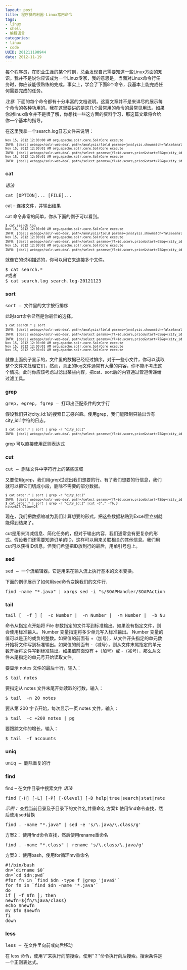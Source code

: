 ```yaml
---
layout: post
title: 程序员的利器-Linux常用命令
tags: 
- linux
- shell
- 编程语言
categories:
- linux
- code
UUID: 201211190944
date: 2012-11-19
---
```


每个程序员，在职业生涯的某个时刻，总会发现自己需要知道一些Linux方面的知识。我并不是说你应该成为一个Linux专家，我的意思是，当面对Linux命令行任务时，你应该能很熟练的完成。事实上，学会了下面8个命令，我基本上能完成任何需要完成的任务。

*注意:*
下面的每个命令都有十分丰富的文档说明。这篇文章并不是来详尽的展示每个命令的各种功用的。我在这里要讲的是这几个最常用的命令的最常见用法。如果你对linux命令并不是很了解，你想找一些这方面的资料学习，那这篇文章将会给你一个基本的指导。

在这里我拿一个search.log日志文件来说明：
<pre style="font-size:10px; width:560px">
Nov 15, 2012 12:00:00 AM org.apache.solr.core.SolrCore execute
INFO: [deal] webapp=/solr-web-deal path=/analysis/field params={analysis.showmatch=false&analysis.query=泡芙&analysis.fieldname=title&analysis.fieldvalue=text} QTime=0 
Nov 15, 2012 12:00:01 AM org.apache.solr.core.SolrCore execute
INFO: [deal] webapp=/solr-web-deal path=/select params={fl=id,score,price&start=65&q=(city_id:2+OR+city_id:0)+AND+(title:(火锅)^7.0)}&rows=5&version=2} hits=2527 QTime=1 
Nov 15, 2012 12:00:01 AM org.apache.solr.core.SolrCore execute
INFO: [deal] webapp=/solr-web-deal path=/select params={fl=id,score,price&start=75&q=(city_id:1+OR+city_id:0)+AND+(title:(男装)^7.0)}&rows=15} hits=673 QTime=25
</pre>

### cat
*语法*
<pre id="bash">
cat [OPTION]... [FILE]...
</pre>
cat – 连接文件，并输出结果

cat 命令非常的简单，你从下面的例子可以看到。
<pre id="bash" style="font-size:10px; width:560px">
$ cat search.log
Nov 15, 2012 12:00:00 AM org.apache.solr.core.SolrCore execute
INFO: [deal] webapp=/solr-web-deal path=/analysis/field params={analysis.showmatch=false&analysis.query=泡芙&analysis.fieldname=title&analysis.fieldvalue=text} QTime=0 
Nov 15, 2012 12:00:01 AM org.apache.solr.core.SolrCore execute
INFO: [deal] webapp=/solr-web-deal path=/select params={fl=id,score,price&start=65&q=(city_id:2+OR+city_id:0)+AND+(title:(火锅)^7.0)}&rows=5&version=2} hits=2527 QTime=1 
Nov 15, 2012 12:00:01 AM org.apache.solr.core.SolrCore execute
INFO: [deal] webapp=/solr-web-deal path=/select params={fl=id,score,price&start=75&q=(city_id:1+OR+city_id:0)+AND+(title:(男装)^7.0)}&rows=15} hits=673 QTime=25
</pre>

就像它的说明描述的，你可以用它来连接多个文件。
<pre id="bash">
$ cat search.*
#或者
$ cat search.log search.log-20121123
</pre>

### sort
<pre>
sort – 文件里的文字按行排序
</pre>

此时sort命令显然是你最佳的选择。
<pre id="bash" style="font-size:10px; width:560px">
$ cat search.* | sort
INFO: [deal] webapp=/solr-web-deal path=/analysis/field params={analysis.showmatch=false&analysis.query=泡芙&analysis.fieldname=title&analysis.fieldvalue=text} QTime=0 
INFO: [deal] webapp=/solr-web-deal path=/select params={fl=id,score,price&start=65&q=(city_id:2+OR+city_id:0)+AND+(title:(火锅)^7.0)}&rows=5&version=2} hits=2527 QTime=1 
INFO: [deal] webapp=/solr-web-deal path=/select params={fl=id,score,price&start=75&q=(city_id:1+OR+city_id:0)+AND+(title:(男装)^7.0)}&rows=15} hits=673 QTime=25
Nov 15, 2012 12:00:00 AM org.apache.solr.core.SolrCore execute
Nov 15, 2012 12:00:01 AM org.apache.solr.core.SolrCore execute
Nov 15, 2012 12:00:01 AM org.apache.solr.core.SolrCore execute
</pre>

就像上面例子显示的，文件里的数据已经经过排序。对于一些小文件，你可以读取整个文件来处理它们，然而，真正的log文件通常有大量的内容，你不能不考虑这个情况。此时你应该考虑过滤出某些内容，把cat、sort后的内容通过管道传递给过滤工具。

### grep
<pre>
grep, egrep, fgrep – 打印出匹配条件的文字行
</pre>

假设我们只对city_id:1的搜索日志感兴趣。使用grep，我们能限制只输出含有city_id:1字符的日志。
<pre id="bash" style="font-size:10px; width:560px">
$ cat order.* | sort | grep -r "city_id:1"
INFO: [deal] webapp=/solr-web-deal path=/select params={fl=id,score,price&start=75&q=(city_id:1+OR+city_id:0)+AND+(title:(男装)^7.0)}&rows=15} hits=673 QTime=25
</pre>
grep 可以直接使用正则表达式

### cut
<pre>
cut – 删除文件中字符行上的某些区域
</pre>
又要使用grep，我们用grep过滤出我们想要的行。有了我们想要的行信息，我们就可以把它们切成小段，删除不需要的部分数据。
<pre id="bash" style="font-size:10px; width:560px">
$ cat order.* | sort | grep -r "city_id:1"
INFO: [deal] webapp=/solr-web-deal path=/select params={fl=id,score,price&start=75&q=(city_id:1+OR+city_id:0)+AND+(title:(男装)^7.0)}&rows=15} hits=673 QTime=25
$ cat order.* | sort | grep -r "city_id:1" |cut -d"," -f6,8
hits=673 QTime=25
</pre>
现在，我们把数据缩减为我们计算想要的形式，把这些数据粘贴到Excel里立刻就能得到结果了。

cut是用来消减信息、简化任务的，但对于输出内容，我们通常会有更复杂的形式。假设我们还需要知道订单的ID，这样可以用来关联相关的其他信息。我们用cut可以获得ID信息，但我们希望把ID放到行的最后，用单引号包上。

### sed
<pre>
sed – 一个流编辑器。它是用来在输入流上执行基本的文本变换。
</pre>
下面的例子展示了如何用sed命令变换我们的文件行.
<pre id="bash">
find -name "*.java" | xargs sed -i "s/SOAPHandler/SOAPAction/g"
</pre>

### tail
<pre>
tail [  -f ] [  -c Number |  -n Number |  -m Number |  -b Number |  -k Number ] [ File ]
</pre>

命令从指定点开始将 File 参数指定的文件写到标准输出。如果没有指定文件，则会使用标准输入。 Number 变量指定将多少单元写入标准输出。 Number 变量的值可以是正的或负的整数。如果值的前面有 +（加号），从文件开头指定的单元数开始将文件写到标准输出。如果值的前面有 -（减号），则从文件末尾指定的单元数开始将文件写到标准输出。如果值前面没有 +（加号）或 -（减号），那么从文件末尾指定的单元号开始读取文件。

要显示 notes 文件的最后十行，输入：
<pre id="bash">
$ tail notes
</pre>

要指定从 notes 文件末尾开始读取的行数，输入：
<pre id="bash">
$ tail  -n 20 notes
</pre>

要从第 200 字节开始，每次显示一页 notes 文件，输入：
<pre id="bash">
$ tail  -c +200 notes | pg
</pre>
要跟踪文件的增长，输入：
<pre id="bash">
$ tail  -f accounts
</pre>

### uniq

<pre>
uniq – 删除重复的行
</pre>

### find
find – 在文件目录中搜索文件
*语法*
<pre>
find [-H] [-L] [-P] [-Olevel] [-D help|tree|search|stat|rates|opt|exec] [path...] [expression]
</pre>

*示例：*
查找当前目录及子目录下的文件名,并重命名
方案1:
使用find命令查找，然后使用sed替换
<pre id="bash">
find . -name "*.java" | sed -e 's/\.java/\.class/g'
</pre>
方案2：
使用find命令查找，然后使用rename重命名
<pre id="bash">
find . -name "*.class" | rename 's/\.class/\.java/g'
</pre>
方案3：
使用bash，使用for循环mv重命名
<pre id="bash">
#!/bin/bash 
dn=`dirname $0`
dn=`cd $dn;pwd`
#for fn in `find $dn -type f |grep 'java$'` 
for fn in `find $dn -name '*.java'` 
do
if [ -f $fn ]; then
newfn=${fn/%java/class}
echo $newfn
mv $fn $newfn
fi
down
</pre>

### less
<pre>
less – 在文件里向前或向后移动
</pre>
在 less 命令，使用“/”来执行向前搜索，使用“？”命令执行向后搜索。搜索条件是一个正则表达式。

